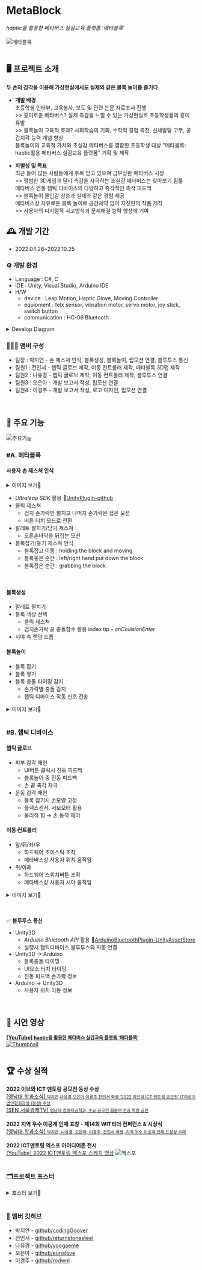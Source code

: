 # MetaBlock 
*haptic을 활용한 메타버스 실감교육 플랫폼 '메타블록'*
<br>
<br>
![메타블록](https://github.com/MetaverseBlocks/MetaBlock/blob/main/images/metablock%20meaning_resize2.jpg)
<br>
<br>

## 🖥️ 프로젝트 소개
**두 손의 감각을 이용해 가상현실에서도 실제와 같은 블록 놀이를 즐기다**
- **개발 배경**
<br>초등학생 인터뷰, 교육봉사, 보도 및 관련 논문 자료조사 진행 
<br>>> 흥미로운 메타버스? 실제 촉감을 느낄 수 있는 가상현실로 초등학생들의 흥미 유발
<br>>> 블록놀이 교육적 효과? 사회학습의 기회, 수학적 경험 촉진, 신체발달 고무, 공간지각 능력 개념 향상
<br>블록놀이의 교육적 가치와 초실감 메타버스를 결합한 초등학생 대상 "메타블록: haptic활용 메타버스 실감교육 플랫폼" 기획 및 제작 

- **차별성 및 목표**
<br>최근 들어 많은 사람들에게 주목 받고 있으며 급부상한 메타버스 시장
<br>>> 평범한 3D게임과 달리 촉감을 자극하는 초실감 메타버스는 찾아보기 힘듦 
<br>메타버스 연동 햅틱 디바이스의 다양하고 즉각적인 촉각 피드백
<br>>> 블록놀이 몰입감 상승과 실제와 같은 경험 제공
<br>메타버스상 자유로운 블록 놀이로 공간제약 없이 자신만의 작품 제작
<br>>> 사용자의 디지털적 사고방식과 문제해결 능력 향상에 기여

## 🕰️ 개발 기간
* 2022.04.26~2022.10.25

### ⚙️ 개발 환경
- Language : C#, C
- IDE : Unity, Visual Studio, Arduino IDE
- H/W 
    - device : Leap Motion, Haptic Glove, Moving Controller
    - equipment : felx sensor, vibration motor, servo motor, joy stick, switch button 
    - communication : HC-06 Bluetooth
<details>
<summary>Develop Diagram</summary>

![구성도](https://github.com/MetaverseBlocks/MetaBlock/blob/main/images/system.png)

</details>

### 🧑‍🤝‍🧑 맴버 구성
 - 팀장  : 박지연 - 손 제스쳐 인식, 블록생성,  블록놀이, 립모션 연결, 블루투스 통신
 - 팀원1 : 전인서 - 햅틱 글로브 제작, 이동 컨트롤러 제작, 메타블록 3D맵 제작
 - 팀원2 : 나유경 - 햅틱 글로브 제작, 이동 컨트롤러 제작, 블루투스 연결  
 - 팀원3 : 오은아 - 개발 보고서 작성, 립모션 연결
 - 팀원4 : 이경주 - 개발 보고서 작성, 로고 디자인, 립모션 연결 
<br>


## 📌 주요 기능
![주요기능](https://github.com/MetaverseBlocks/MetaBlock/blob/main/images/main%20function.gif)
<br>

### **#A. 메타블록**
#### 사용자 손 제스쳐 인식 
<details>
<summary>이미지 보기🔎</summary>
  
![프로젝트#1](https://github.com/MetaverseBlocks/MetaBlock/blob/main/images/%ED%94%84%EB%A1%9C%EC%A0%9D%ED%8A%B81%EB%B2%88%EC%82%AC%EC%A7%84.png)
  
</details>

- *Ultraleap SDK* 활용 🔗[UnityPlugin-github](https://github.com/ultraleap/UnityPlugin) 
- 클릭 제스쳐
    - 검지 손가락만 펼치고 나머지 손가락은 접은 모션
    - 버튼 터치 모드로 전환
- 팔레트 펼치기/닫기 제스쳐
    - 오른손바닥을 뒤집는 모션
- 블록잡기/놓기 제스쳐 인식
    - 블록잡고 이동 : holding the block and moving
    - 블록놓은 순간 : left/right hand put down the block
    - 블록잡은 순간 : grabbing the block
<br>

#### 블록생성
- 팔레트 펼치기
- 블록 색상 선택
    - 클릭 제스쳐
    - 검지손가락 끝 충돌함수 활용 index tip - *onCollisionEnter* 
- 시야 속 랜덤 드롭
  
#### 블록놀이
- 블록 잡기
- 블록 쌓기
- 블록 충돌 타이밍 감지
    - 손가락별 충돌 감지
    - 햅틱 디바이스 작동 신호 전송
<details>
<summary>이미지 보기🔎</summary>
  
![프로젝트#2](https://github.com/MetaverseBlocks/MetaBlock/blob/main/images/%ED%94%84%EB%A1%9C%EC%A0%9D%ED%8A%B82%EB%B2%88%EC%82%AC%EC%A7%84.png)
  
</details>

<br>

### **#B. 햅틱 디바이스**
#### 햅틱 글로브
- 피부 감각 재현
    - UI버튼 클릭시 진동 피드백
    - 블록놀이 중 진동 피드백 
    - 손 끝 촉각 자극
- 운동 감각 재현
    - 블록 잡기시 손모양 고정  
    - 플렉스센서, 서보모터 활용
    - 물리적 힘 → 손 동작 제어

#### 이동 컨트롤러
-  앞/뒤/좌/우 
    - 하드웨어 조이스틱 조작
    - 메타버스상 사용자 위치 움직임
- 위/아래
    - 하드웨어 스위치버튼 조작
    - 메타버스상 사용자 시야 움직임
<details>
<summary>이미지 보기🔎</summary>
  
![프로젝트#3](https://github.com/MetaverseBlocks/MetaBlock/blob/main/images/%ED%94%84%EB%A1%9C%EC%A0%9D%ED%8A%B83%EB%B2%88%EC%82%AC%EC%A7%84.png)
  
</details>
<br>
<br>

✅ **블루투스 통신**
- Unity3D
    - *Arduino Bluetooth API* 활용 🔗[ArduinoBluetoothPlugin-UnityAssetStore](https://assetstore.unity.com/packages/tools/input-management/arduino-bluetooth-plugin-98960)
    - 실행시 햅틱디바이스 블루투스와 자동 연결 
 - Unity3D → Arduino
    - 블록충돌 타이밍
    - UI요소 터치 타이밍
    - 진동 피드백 손가락 정보
- Arduino → Unity3D
    - 사용자 위치 이동 정보
<br>


## 🎥 시연 영상

[**[YouTube] <span style="font-size:89%">haptic을 활용한 메타버스 실감교육 플랫폼 '메타블록' </span>**](https://www.youtube.com/watch?v=PJec90oPHjQ)
<br>
[![Thumbnail](https://github.com/MetaverseBlocks/MetaBlock/blob/main/images/metablock%20intro.gif)](https://www.youtube.com/watch?v=PJec90oPHjQ)
<br>
<br>


## 🏆 수상 실적
**2022 이브와 ICT 멘토링 공모전 동상 수상**
<br>
[[영남대 학과소식] <span style="font-size:80%">박지연,나유경,오은아,이경주,전인서 학생 ‘2022 이브와 ICT 멘토링 공모전’ IT여성기업인협회장상 (동상) 수상</span>](https://www.yu.ac.kr/cse/community/news.do?mode=view&articleNo=5372806&article.offset=0&articleLimit=10)
<br>
[[SEN 서울경제TV] <span style="font-size:80%">영남대 컴퓨터공학과, 주요 공모전 휩쓸며 전공 역량 공인</span>](https://m.sentv.co.kr/news/view/648671)
<br>
<br>
**2022 지역 우수 이공계 인재 표창 - 제14회 WIT리더 컨퍼런스 & 시상식**
<br>
[[영남대 학과소식] <span style="font-size:80%">박지연, 나유경, 오은아, 이경주, 전인서 학생, 지역 우수 이공계 인재 표창상 수여</span>](https://www.yu.ac.kr/cse/community/news.do?mode=view&articleNo=5372791&article.offset=0&articleLimit=10)
<br>
<br>
**2022 ICT멘토링 엑스포 아이디어존 전시**
<br>
[[YouTube] 2022 ICT멘토링 엑스포 스케치 영상](https://www.youtube.com/watch?v=JyVylUfShgc)
![엑스포](https://github.com/MetaverseBlocks/MetaBlock/blob/main/images/%EC%97%91%EC%8A%A4%ED%8F%AC%EC%82%AC%EC%A7%84.png) 
<br>
<br>

### 🗂️프로젝트 포스터
<details>
<summary>포스터 보기🔎</summary>
  
![포스터](https://github.com/MetaverseBlocks/MetaBlock/blob/main/images/metablock%20poster.jpg)
  
</details>
<br>

### 🔗 멤버 깃허브
 - 박지연 - [github/codingGoover](https://github.com/codingGoover)
 - 전인서 - [github/returnstonesteel](https://github.com/returnstonesteel)
 - 나유경 - [github/yoogaeme](https://github.com/yoogaeme)
 - 오은아 - [github/eunalove](https://github.com/eunalove)
 - 이경주 - [github/rodwnl](https://github.com/rodwnl)

